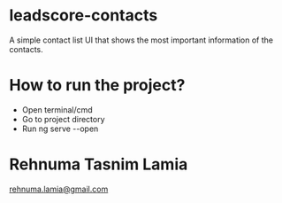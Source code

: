 # leadscore-contacts
A simple contact list UI that shows the most important information of the contacts.

# How to run the project?
- Open terminal/cmd
- Go to project directory
- Run ng serve --open

# Rehnuma Tasnim Lamia
rehnuma.lamia@gmail.com
